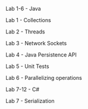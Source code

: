 Lab 1-6 - Java

Lab 1 - Collections

Lab 2 - Threads

Lab 3 - Network Sockets

Lab 4 - Java Persistence API

Lab 5 - Unit Tests

Lab 6 - Parallelizing operations

Lab 7-12 - C#

Lab 7 - Serialization

